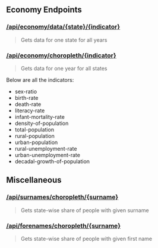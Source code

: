 ## Economy Endpoints

### [/api/economy/data/{state}/{indicator}](https://chartify.in/api/economy/data/India/literacy-rate)

> Gets data for one state for all years

### [/api/economy/choropleth/{indicator}](https://chartify.in/api/economy/choropleth/urban-unemployment-rate)

> Gets data for one year for all states

Below are all the indicators:

* sex-ratio
* birth-rate
* death-rate
* literacy-rate
* infant-mortality-rate
* density-of-population
* total-population
* rural-population
* urban-population
* rural-unemployment-rate
* urban-unemployment-rate
* decadal-growth-of-population

## Miscellaneous

### [/api/surnames/choropleth/{surname}](https://chartify.in/surnames/economy/choropleth/Iyer)

> Gets state-wise share of people with given surname 

### [/api/forenames/choropleth/{surname}](https://chartify.in/forenames/economy/choropleth/Manpreet)

> Gets state-wise share of people with given first name 
  
